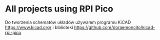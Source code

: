 # All projects using RPI Pico

Do tworzenia schematów układów używałem programu KiCAD https://www.kicad.org/ i biblioteki https://github.com/doraemoncito/kicad-rpi-pico

